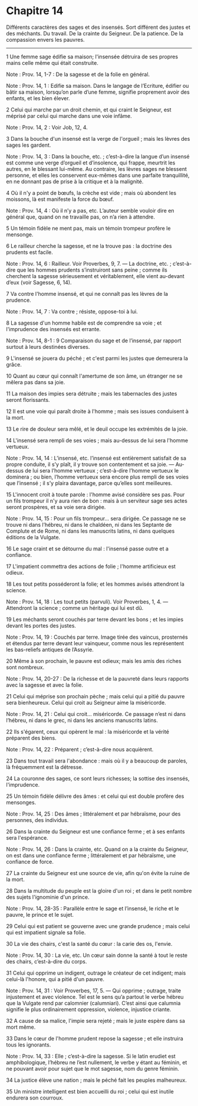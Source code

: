 # Chapitre 14

Différents caractères des sages et des insensés.
Sort différent des justes et des méchants.
Du travail.
De la crainte du Seigneur.
De la patience.
De la compassion envers les pauvres.

***

1 Une femme sage édifie sa maison; l'insensée détruira de ses propres mains celle même qui était construite.

<span class="bible-note">Note : </span> Prov. 14, 1-7 : De la sagesse et de la folie en général.

<span class="bible-note">Note : </span> Prov. 14, 1 : Edifie sa maison. Dans le langage de l’Ecriture, édifier ou bâtir sa maison, lorsqu’on parle d’une femme, signifie proprement avoir des enfants, et les bien élever.


2 Celui qui marche par un droit chemin, et qui craint le Seigneur, est méprisé par celui qui marche dans une voie infâme.

<span class="bible-note">Note : </span> Prov. 14, 2 : Voir Job, 12, 4.


3 Dans la bouche d'un insensé est la verge de l'orgueil ; mais les lèvres des sages les gardent.

<span class="bible-note">Note : </span> Prov. 14, 3 : Dans la bouche, etc. ; c’est-à-dire la langue d’un insensé est comme une verge d’orgueil et d’insolence, qui frappe, meurtrit les autres, en le blessant lui-même. Au contraire, les lèvres sages ne blessent personne, et elles les conservent eux-mêmes dans une parfaite tranquillité, en ne donnant pas de prise à la critique et à la malignité.


4 Où il n'y a point de bœufs, la crèche est vide ; mais où abondent les moissons, là est manifeste la force du bœuf.

<span class="bible-note">Note : </span> Prov. 14, 4 : Où il n’y a pas, etc. L’auteur semble vouloir dire en général que, quand on ne travaille pas, on n’a rien à attendre.


5 Un témoin fidèle ne ment pas, mais un témoin trompeur profère le mensonge.


6 Le railleur cherche la sagesse, et ne la trouve pas : la doctrine des prudents est facile.

<span class="bible-note">Note : </span> Prov. 14, 6 : Railleur. Voir Proverbes, 9, 7. ― La doctrine, etc. ; c’est-à-dire que les hommes prudents s’instruiront sans peine ; comme ils cherchent la sagesse sérieusement et véritablement, elle vient au-devant d’eux (voir Sagesse, 6, 14).


7 Va contre l'homme insensé, et qui ne connaît pas les lèvres de la prudence.

<span class="bible-note">Note : </span> Prov. 14, 7 : Va contre ; résiste, oppose-toi à lui.


8 La sagesse d'un homme habile est de comprendre sa voie ; et l'imprudence des insensés est errante.

<span class="bible-note">Note : </span> Prov. 14, 8-1 : 9 Comparaison du sage et de l’insensé, par rapport surtout à leurs destinées diverses.


9 L'insensé se jouera du péché ; et c'est parmi les justes que demeurera la grâce.


10 Quant au cœur qui connaît l'amertume de son âme, un étranger ne se mêlera pas dans sa joie.


11 La maison des impies sera détruite ; mais les tabernacles des justes seront florissants.


12 Il est une voie qui paraît droite à l'homme ; mais ses issues conduisent à la mort.


13 Le rire de douleur sera mêlé, et le deuil occupe les extrémités de la joie.


14 L'insensé sera rempli de ses voies ; mais au-dessus de lui sera l'homme vertueux.

<span class="bible-note">Note : </span> Prov. 14, 14 : L’insensé, etc. l’insensé est entièrement satisfait de sa propre conduite, il s’y plaît, il y trouve son contentement et sa joie. ― Au-dessus de lui sera l’homme vertueux ; c’est-à-dire l’homme vertueux le dominera ; ou bien, l’homme vertueux sera encore plus rempli de ses voies que l’insensé ; il s’y plaira davantage, parce qu’elles sont meilleures.


15 L'innocent croit à toute parole : l'homme avisé considère ses pas.
Pour un fils trompeur il n'y aura rien de bon : mais à un serviteur sage ses actes seront prospères, et sa voie sera dirigée.

<span class="bible-note">Note : </span> Prov. 14, 15 : Pour un fils trompeur… sera dirigée. Ce passage ne se trouve ni dans l’hébreu, ni dans le chaldéen, ni dans les Septante de Complute et de Rome, ni dans les manuscrits latins, ni dans quelques éditions de la Vulgate.


16 Le sage craint et se détourne du mal : l'insensé passe outre et a confiance.


17 L'impatient commettra des actions de folie ; l'homme artificieux est odieux.


18 Les tout petits posséderont la folie; et les hommes avisés attendront la science.

<span class="bible-note">Note : </span> Prov. 14, 18 : Les tout petits (parvuli). Voir Proverbes, 1, 4. ― Attendront la science ; comme un héritage qui lui est dû.


19 Les méchants seront couchés par terre devant les bons ; et les impies devant les portes des justes.

<span class="bible-note">Note : </span> Prov. 14, 19 : Couchés par terre. Image tirée des vaincus, prosternés et étendus par terre devant leur vainqueur, comme nous les représentent les bas-reliefs antiques de l’Assyrie.


20 Même à son prochain, le pauvre est odieux; mais les amis des riches sont nombreux.

<span class="bible-note">Note : </span> Prov. 14, 20-27 : De la richesse et de la pauvreté dans leurs rapports avec la sagesse et avec la folie.


21 Celui qui méprise son prochain pèche ; mais celui qui a pitié du pauvre sera bienheureux.
Celui qui croit au Seigneur aime la miséricorde.

<span class="bible-note">Note : </span> Prov. 14, 21 : Celui qui croit… miséricorde. Ce passage n’est ni dans l’hébreu, ni dans le grec, ni dans les anciens manuscrits latins.


22 Ils s'égarent, ceux qui opèrent le mal : la miséricorde et la vérité préparent des biens.

<span class="bible-note">Note : </span> Prov. 14, 22 : Préparent ; c’est-à-dire nous acquièrent.


23 Dans tout travail sera l'abondance : mais où il y a beaucoup de paroles, là fréquemment est la détresse.


24 La couronne des sages, ce sont leurs richesses; la sottise des insensés, l'imprudence.


25 Un témoin fidèle délivre des âmes : et celui qui est double profère des mensonges.

<span class="bible-note">Note : </span> Prov. 14, 25 : Des âmes ; littéralement et par hébraïsme, pour des personnes, des individus.


26 Dans la crainte du Seigneur est une confiance ferme ; et à ses enfants sera l'espérance.

<span class="bible-note">Note : </span> Prov. 14, 26 : Dans la crainte, etc. Quand on a la crainte du Seigneur, on est dans une confiance ferme ; littéralement et par hébraïsme, une confiance de force.


27 La crainte du Seigneur est une source de vie, afin qu'on évite la ruine de la mort.


28 Dans la multitude du peuple est la gloire d'un roi ; et dans le petit nombre des sujets l'ignominie d'un prince.

<span class="bible-note">Note : </span> Prov. 14, 28-35 : Parallèle entre le sage et l’insensé, le riche et le pauvre, le prince et le sujet.


29 Celui qui est patient se gouverne avec une grande prudence ; mais celui qui est impatient signale sa folie.


30 La vie des chairs, c'est la santé du cœur : la carie des os, l'envie.

<span class="bible-note">Note : </span> Prov. 14, 30 : La vie, etc. Un cœur sain donne la santé à tout le reste des chairs, c’est-à-dire du corps.


31 Celui qui opprime un indigent, outrage le créateur de cet indigent; mais celui-là l'honore, qui a pitié d'un pauvre.

<span class="bible-note">Note : </span> Prov. 14, 31 : Voir Proverbes, 17, 5. ― Qui opprime ; outrage, traite injustement et avec violence. Tel est le sens qu’a partout le verbe hébreu que la Vulgate rend par calomnier (calumniari). C’est ainsi que calumnia signifie le plus ordinairement oppression, violence, injustice criante.


32 A cause de sa malice, l'impie sera rejeté ; mais le juste espère dans sa mort même.


33 Dans le cœur de l'homme prudent repose la sagesse ; et elle instruira tous les ignorants.

<span class="bible-note">Note : </span> Prov. 14, 33 : Elle ; c’est-à-dire la sagesse. Si le latin erudiet est amphibologique, l’hébreu ne l’est nullement, le verbe y étant au féminin, et ne pouvant avoir pour sujet que le mot sagesse, nom du genre féminin.


34 La justice élève une nation ; mais le péché fait les peuples malheureux.


35 Un ministre intelligent est bien accueilli du roi ; celui qui est inutile endurera son courroux.

